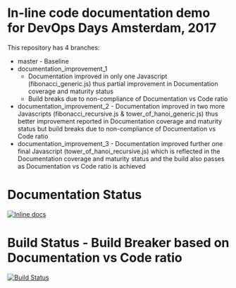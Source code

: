# In-line code documentation demo for DevOps Days Amsterdam, 2017
This repository has 4 branches:
* master - Baseline
* documentation_improvement_1
  - Documentation improved in only one Javascript (fibonacci_generic.js) thus partial improvement in Documentation coverage and maturity status
  - Build breaks due to non-compliance of Documentation vs Code ratio
* documentation_improvement_2 - Documentation improved in two more Javascripts (fibonacci_recursive.js & tower_of_hanoi_generic.js) thus better improvement reported in Documentation coverage and maturity status but build breaks due to non-compliance of Documentation vs Code ratio
* documentation_improvement_3 - Documentation improved further one final Javascript (tower_of_hanoi_recursive.js) which is reflected in the Documentation coverage and maturity status and the build also passes as Documentation vs Code ratio is achieved

# Documentation Status
[![Inline docs](http://inch-ci.org/github/arnabsinha4u/in-line-code-documentation-demo.svg?branch=master)](http://inch-ci.org/github/arnabsinha4u/in-line-code-documentation-demo)

# Build Status - Build Breaker based on Documentation vs Code ratio
[![Build Status](https://travis-ci.org/arnabsinha4u/in-line-code-documentation-demo.svg?branch=master)](https://travis-ci.org/arnabsinha4u/in-line-code-documentation-demo)
